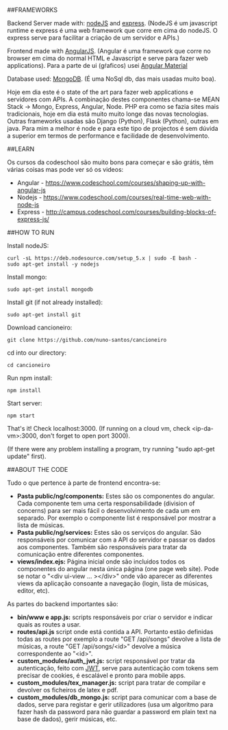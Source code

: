 ##FRAMEWORKS

Backend Server made with: [nodeJS](https://nodejs.org) and [express](http://expressjs.com/). (NodeJS é um javascript runtime e express é uma web framework que corre em cima do nodeJS. O express serve para facilitar a criação de um servidor e APIs.)

Frontend made with [AngularJS](https://angularjs.org/). (Angular é uma framework que corre no browser em cima do normal HTML e Javascript e serve para fazer web applications). Para a parte de ui (gŕaficos) usei [Angular Material](https://material.angularjs.org/latest/)

Database used: [MongoDB](https://www.mongodb.org/). (É uma NoSql db, das mais usadas muito boa).

Hoje em dia este é o state of the art para fazer web applications e servidores com APIs. A combinação destes componentes chama-se MEAN Stack -> Mongo, Express, Angular, Node. PHP era como se fazia sites mais tradicionais, hoje em dia está muito muito longe das novas tecnologias. Outras frameworks usadas são Django (Python), Flask (Python), outras em java. Para mim a melhor é node e para este tipo de projectos é sem dúvida a superior em termos de performance e facilidade de desenvolvimento.

##LEARN

Os cursos da codeschool são muito bons para começar e são grátis, têm várias coisas mas pode ver só os videos:

* Angular - https://www.codeschool.com/courses/shaping-up-with-angular-js
* Nodejs - https://www.codeschool.com/courses/real-time-web-with-node-js
* Express - http://campus.codeschool.com/courses/building-blocks-of-express-js/

##HOW TO RUN

Install nodeJS:
```
curl -sL https://deb.nodesource.com/setup_5.x | sudo -E bash -
sudo apt-get install -y nodejs
```

Install mongo:
```
sudo apt-get install mongodb
```

Install git (if not already installed):
```
sudo apt-get install git
```

Download cancioneiro:
```
git clone https://github.com/nuno-santos/cancioneiro
```

cd into our directory:
```
cd cancioneiro
```

Run npm install:
```
npm install
```

Start server:
```
npm start
```

That's it! Check localhost:3000. (If running on a cloud vm, check \<ip-da-vm\>:3000, don't forget to open port 3000).

(If there were any problem installing a program, try running "sudo apt-get update" first).

##ABOUT THE CODE

Tudo o que pertence à parte de frontend encontra-se:

* **Pasta public/ng/components:** Estes são os componentes do angular. Cada componente tem uma certa responsabilidade (division of concerns) para ser mais fácil o desenvolvimento de cada um em separado. Por exemplo o componente list é responsável por mostrar a lista de músicas.
* **Pasta public/ng/services:** Estes são os serviços do angular. São responsáveis por comunicar com a API do servidor e passar os dados aos componentes. Também são responsáveis para tratar da comunicação entre diferentes componentes. 
* **views/index.ejs:** Página inicial onde são incluidos todos os componentes do angular nesta única página (one page web site). Pode se notar o "\<div ui-view ... \>\</div\>" onde vão aparecer as diferentes views da aplicação consoante a navegação (login, lista de músicas, editor, etc).

As partes do backend importantes são:

* **bin/www e app.js:** scripts responsáveis por criar o servidor e indicar quais as routes a usar.
* **routes/api.js** script onde está contida a API. Portanto estão definidas todas as routes por exemplo a route "GET /api/songs" devolve a lista de músicas, a route "GET /api/songs/\<id\>" devolve a música correspondente ao "\<id\>".
* **custom_modules/auth_jwt.js:** script responsável por tratar da autenticação, feito com [JWT](https://jwt.io/), serve para autenticação com tokens sem precisar de cookies, é escalável e pronto para mobile apps.
* **custom_modules/tex_manager.js:** script para tratar de compilar e devolver os ficheiros de latex e pdf.
* **custom_modules/db_mongo.js:** script para comunicar com a base de dados, serve para registar e gerir utilizadores (usa um algoritmo para fazer hash da password para não guardar a password em plain text na base de dados), gerir músicas, etc.
